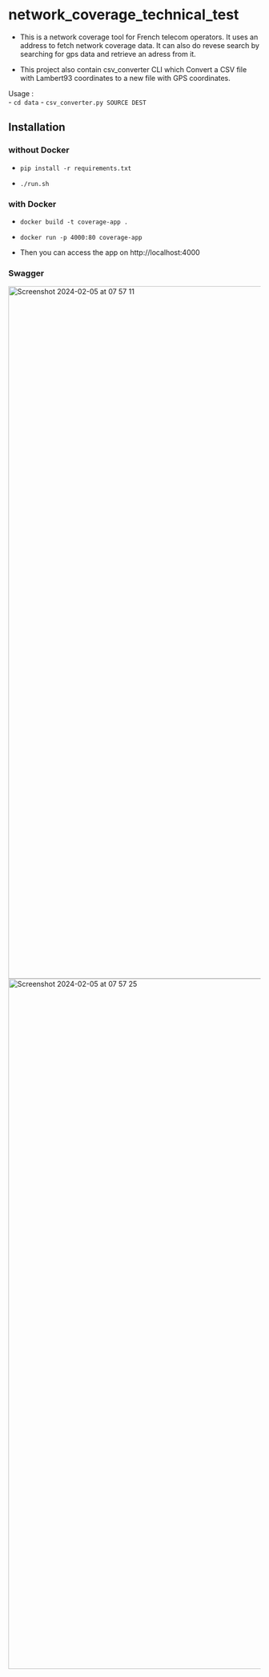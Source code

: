 # network_coverage_technical_test

- This is a network coverage tool for French telecom operators. It uses an address to fetch network coverage data. 
It can also do revese search by searching for gps data and retrieve an adress from it.

- This project also contain csv_converter CLI which  Convert a CSV file with Lambert93 coordinates to a new file with GPS coordinates.    

 Usage :                                                      
    - ```cd data```
    - ```csv_converter.py SOURCE DEST   ```

## Installation
### without Docker
  
- ```pip install -r requirements.txt```

- ```./run.sh```

### with Docker
- ```docker build -t coverage-app .```
- ```docker run -p 4000:80 coverage-app ```

- Then you can access the app on http://localhost:4000


### Swagger 

<img width="1382" alt="Screenshot 2024-02-05 at 07 57 11" src="https://github.com/mpruvot/network_coverage_technical_test/assets/132161864/ee4d558b-45b2-4ccb-8b47-22831290cac0">

<img width="1378" alt="Screenshot 2024-02-05 at 07 57 25" src="https://github.com/mpruvot/network_coverage_technical_test/assets/132161864/d0974875-d4da-4f67-9c17-2ca83254de7a">


